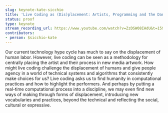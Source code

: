 ```yaml
---
slug: keynote-kate-sicchio
title: 'Live Coding as (Dis)placement: Artists, Programming and the Dancing In-Between'
status: proof
type: keynote
stream_recording_url: https://www.youtube.com/watch?v=ZzDSW08IAdU&t=15945s
contributors:
- person: $sicchio-kate
---
```


Our current technology hype cycle has much to say on the displacement of human labor. However, live coding can be seen as a methodology for centrally placing the artist and their process in new media artwork. How might live coding challenge the displacement of humans and give people agency in a world of technical systems and algorithms that consistently make choices for us? Live coding asks us to find humanity in computational practices and how to highlight the performers. And perhaps by putting a real-time computational process into a discipline, we may even find new ways of making through forms of displacement, introducing new vocabularies and practices, beyond the technical and reflecting the social, cultural or expressive.
